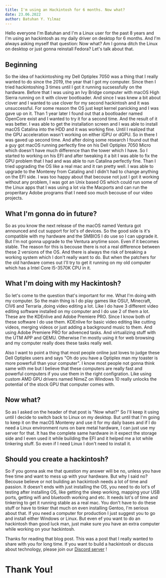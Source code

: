 ```yaml
---
title: I'm using an Hackintosh for 6 months. Now what?
date: 23.06.2022
author: Batuhan Y. Yılmaz
---
```


Hello everyone I'm Batuhan and I'm a Linux user for the past 8 years and I'm using an hackintosh as my daily driver on desktop for 6 months. And I'm always asking myself that question: Now what? Am I gonna ditch the Linux on desktop or just gonna reinstall Fedora? Let's talk about that.

## Beginning
So the idea of hackintoshing my Dell Optiplex 7050 was a thing that I really wanted to do since the 2019, the year that I got my computer. Since then I tried hackintoshing 3 times until I got it running sucsessfully on the hardware. Before that I was using an Ivy Bridge computer with macOS High Sierra running on it with clover bootloader. And since I was knew a bit about clover and I wanted to use clover for my second hackintosh and it was unsuccessful. For some reason the OS just kept kernel panicking and I was gave up on it. Than 1 year later I found out that a bootloader named OpenCore exist and I wanted to try it for a second time. And the result of it was better. I was able to get the installation screen and I was able to install macOS Catalina into the HDD and it was working fine. Until I realized that the GPU acceleration wasn't working on either iGPU or dGPU. So in there I was gaved up second time. And after doing some research I found out that a guy got macOS running perfectly fine on his Dell Optiplex 7050 Micro which doesn't have much difference than the tower which I have. So I started to working on his EFI and after tweaking it a bit I was able to fix the GPU problem that I had and was able to run Catalina perfectly fine. Than I tried upgrading the OS like a real mac and it ran pretty well. I was able to upgrade to the Monterey from Cataling and I didn't had to change anything on the EFI side. I was too happy about that becouse not just I got it working without any problem, I was got an Unix based OS which could run some of the Linux apps that I was using a lot via the Macports and can run the properitary Adobe programs that I need soo much becouse of our video projects.

## What I'm gonna do in future?
So as you know the next release of the macOS named Ventura got announced and cut support for lot's of devices. So the good side is it's compatible with my hardware and the SMBIOS I do use so I can upgrade it. But I'm not gonna upgrade to the Ventura anytime soon. Even if it becomes stable. The reason for this is becouse there is not a real difference between these 2 versions of the OS. And there is always the risk of breaking a working system which I don't really want to do. But when the patchers for the old hardware comes out I'll try to get it running on my old computer which has a Intel Core I5-3570K CPU in it.

## What I'm doing with my Hackintosh?
So let's come to the question that's important for me. What I'm doing with my computer. So the main thing is I do play games like OSU!, Minecraft, CIV6 and Terraria ,doing video editing a lot. Like I do have 3 different video editing software installed on my computer and I do use 2 of them a lot. These are the KDEnlive and Adobe Premiere PRO. Since I know both of these software I do use them. KDEnlive for basic video editing like cutting videos, merging videos or just adding a background music to them. And using Adobe Premiere PRO for advenced tasks. And virtualizing stuff with the UTM APP and QEMU. Otherwise I'm mostly using it for web browsing and my computer really does these tasks really well.

Also I want to point a thing that most people online just loves to judge these Dell Optiplex users and says "Oh do you have a Optiplex man my toaster is more powerfull than your computer". I know most people not gonna think same with me but I believe that these computers are really fast and powerful computers if you use them in the right configration. Like using custom AMD GPU drivers named NimeZ on Windows 10 really unlocks the potential of the stock GPU that computer comes with.

## Now what?
So as I asked on the header of that post is "Now what?" So I'll keep it using until I decide to switch back to Linux on my desktop. But until that I'm going to keep it on the macOS Monterey and use it for my daily bases and if I do need a Linux environment runs on bare metal hardware, I can just use my server for that. It has the complete same hardware in it expect the storage side and I even used it while building the EFI and it helped me a lot while tinkering stuff.  So even if I need Linux I don't need to install it.

## Should you create a hackintosh?
So if you gonna ask me that question my answer will be no, unless you have free time and want to mess up with your hardware. But why I said no? Becouse believe or not building an hackintosh needs a lot of time and passion. It doesn't ends with just installing the OS, you need to do lot's of testing after installing OS, like getting the sleep working, mapping your USB ports, getting wifi and bluetooth working and etc. It needs lot's of time and tinkering to get it running stable as a real mac.  You don't have to do these stuff or have to tinker that much on even installing Gentoo, I'm serious about that. If you need a computer for production I just suggest you to go and install either Windows or Linux. But even ef you want to do an hackintosh than good luck man, just make sure you have an extra computer while working on your hackintosh.


Thanks for reading that blog post. This was a post that I really wanted to share with you for long time. If you want to build a hackintosh or discuss about technology, please join our [Discord server](https://discord.gg/jt5wXUKa) !

# Thank You!
